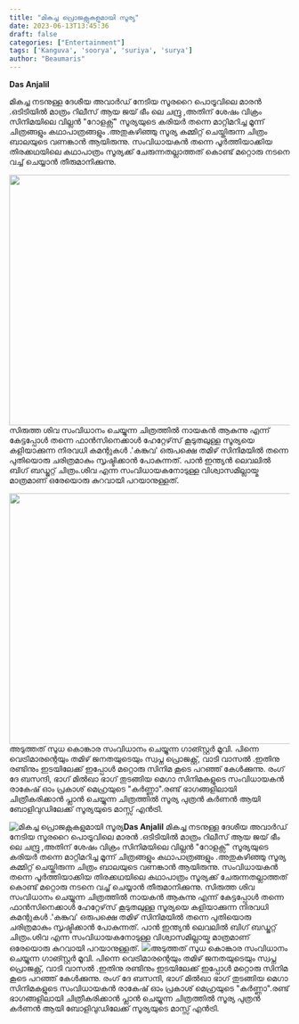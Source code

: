 ```yaml
---
title: "മികച്ച പ്രൊജക്റ്റുകളുമായി സൂര്യ"
date: 2023-06-13T13:45:36
draft: false
categories: ["Entertainment"]
tags: ['Kanguva', 'soorya', 'suriya', 'surya']
author: "Beaumaris"
---
```


<strong>Das Anjalil</strong>

മികച്ച നടനുള്ള ദേശീയ അവാർഡ് നേടിയ സൂരറൈ പൊട്രൂവിലെ മാരൻ .ഒടിടിയിൽ മാത്രം റിലീസ് ആയ ജയ് ഭീം ലെ ചന്ദ്രു ,അതിന് ശേഷം വിക്രം സിനിമയിലെ വില്ലൻ "റോളക്സ്" സൂര്യയുടെ കരിയർ തന്നെ മാറ്റിമറിച്ച മൂന്ന് ചിത്രങ്ങളും കഥാപാത്രങ്ങളും .അതുകഴിഞ്ഞു സൂര്യ കമ്മിറ്റ് ചെയ്തിരുന്ന ചിത്രം ബാലയുടെ വണങ്കാൻ ആയിരുന്നു. സംവിധായകൻ തന്നെ പൂർത്തിയാക്കിയ തിരക്കഥയിലെ കഥാപാത്രം സൂര്യക്ക് ചേരുന്നതല്ലാത്തത് കൊണ്ട് മറ്റൊരു നടനെ വച്ച് ചെയ്യാൻ തീരുമാനിക്കുന്നു.

<a href="https://cdn.boolokam.com/articles/2023/06/qqddqdd.webp"><img class="size-large wp-image-399497 aligncenter" src="https://cdn.boolokam.com/articles/2023/06/qqddqdd-1024x576.webp" alt="" width="800" height="450" /></a>സിരുത്ത ശിവ സംവിധാനം ചെയ്യുന്ന ചിത്രത്തിൽ നായകൻ ആകുന്നു എന്ന് കേട്ടപ്പോൾ തന്നെ ഫാൻസിനെക്കാൾ ഹേറ്റേഴ്‌സ് കൂടുതലുള്ള സൂര്യയെ കളിയാക്കുന്ന നിരവധി കമന്റുകൾ .'കങ്കുവ' ഒരുപക്ഷെ തമിഴ് സിനിമയിൽ തന്നെ പുതിയൊരു ചരിത്രമാകും സൃഷ്ടിക്കാൻ പോകുന്നത്. പാൻ ഇന്ത്യൻ ലെവലിൽ ബിഗ് ബഡ്ജറ്റ് ചിത്രം.ശിവ എന്ന സംവിധായകനോടുള്ള വിശ്വാസമില്ലായ്മ മാത്രമാണ് ഒരേയൊരു കുറവായി പറയാനുള്ളത്.

<a href="https://cdn.boolokam.com/articles/2023/06/sqqqq-1.jpg"><img class="size-large wp-image-399498 aligncenter" src="https://cdn.boolokam.com/articles/2023/06/sqqqq-1-1024x576.jpg" alt="" width="800" height="450" /></a>അടുത്തത് സുധ കൊങ്കാര സംവിധാനം ചെയ്യുന്ന ഗാങ്സ്റ്റർ മൂവി. പിന്നെ വെട്രിമാരന്റെയും തമിഴ് ജനതയുടെയും സ്വപ്ന പ്രൊജക്റ്റ്‌, വാടി വാസൽ .ഇതിനു രണ്ടിനും ഇടയിലേക്ക് ഇപ്പോൾ മറ്റൊരു സിനിമ കൂടെ പറഞ്ഞ് കേൾക്കുന്നു. രംഗ് ദേ ബസന്ദി, ഭാഗ് മിൽഖാ ഭാഗ് തുടങ്ങിയ മെഗാ സിനിമകളുടെ സംവിധായകൻ രാകേഷ് ഓം പ്രകാശ് മെഹ്രയുടെ "കർണ്ണാ".രണ്ട് ഭാഗങ്ങളിലായി ചിത്രീകരിക്കാൻ പ്ലാൻ ചെയ്യുന്ന ചിത്രത്തിൽ സൂര്യ പുത്രൻ കർണൻ ആയി ബോളിവുഡിലേക്ക് സൂര്യയുടെ മാസ്സ് എൻട്രി.


![മികച്ച പ്രൊജക്റ്റുകളുമായി സൂര്യ](https://cdn.boolokam.com/articles/2023/06/qqddqdd-1024x576.webp)**Das Anjalil** മികച്ച നടനുള്ള ദേശീയ അവാർഡ് നേടിയ സൂരറൈ പൊട്രൂവിലെ മാരൻ .ഒടിടിയിൽ മാത്രം റിലീസ് ആയ ജയ് ഭീം ലെ ചന്ദ്രു ,അതിന് ശേഷം വിക്രം സിനിമയിലെ വില്ലൻ "റോളക്സ്" സൂര്യയുടെ കരിയർ തന്നെ മാറ്റിമറിച്ച മൂന്ന് ചിത്രങ്ങളും കഥാപാത്രങ്ങളും .അതുകഴിഞ്ഞു സൂര്യ കമ്മിറ്റ് ചെയ്തിരുന്ന ചിത്രം ബാലയുടെ വണങ്കാൻ ആയിരുന്നു. സംവിധായകൻ തന്നെ പൂർത്തിയാക്കിയ തിരക്കഥയിലെ കഥാപാത്രം സൂര്യക്ക് ചേരുന്നതല്ലാത്തത് കൊണ്ട് മറ്റൊരു നടനെ വച്ച് ചെയ്യാൻ തീരുമാനിക്കുന്നു. [](https://cdn.boolokam.com/articles/2023/06/qqddqdd.webp)സിരുത്ത ശിവ സംവിധാനം ചെയ്യുന്ന ചിത്രത്തിൽ നായകൻ ആകുന്നു എന്ന് കേട്ടപ്പോൾ തന്നെ ഫാൻസിനെക്കാൾ ഹേറ്റേഴ്‌സ് കൂടുതലുള്ള സൂര്യയെ കളിയാക്കുന്ന നിരവധി കമന്റുകൾ .'കങ്കുവ' ഒരുപക്ഷെ തമിഴ് സിനിമയിൽ തന്നെ പുതിയൊരു ചരിത്രമാകും സൃഷ്ടിക്കാൻ പോകുന്നത്. പാൻ ഇന്ത്യൻ ലെവലിൽ ബിഗ് ബഡ്ജറ്റ് ചിത്രം.ശിവ എന്ന സംവിധായകനോടുള്ള വിശ്വാസമില്ലായ്മ മാത്രമാണ് ഒരേയൊരു കുറവായി പറയാനുള്ളത്. [![](https://cdn.boolokam.com/articles/2023/06/sqqqq-1-1024x576.jpg)](https://cdn.boolokam.com/articles/2023/06/sqqqq-1.jpg)അടുത്തത് സുധ കൊങ്കാര സംവിധാനം ചെയ്യുന്ന ഗാങ്സ്റ്റർ മൂവി. പിന്നെ വെട്രിമാരന്റെയും തമിഴ് ജനതയുടെയും സ്വപ്ന പ്രൊജക്റ്റ്‌, വാടി വാസൽ .ഇതിനു രണ്ടിനും ഇടയിലേക്ക് ഇപ്പോൾ മറ്റൊരു സിനിമ കൂടെ പറഞ്ഞ് കേൾക്കുന്നു. രംഗ് ദേ ബസന്ദി, ഭാഗ് മിൽഖാ ഭാഗ് തുടങ്ങിയ മെഗാ സിനിമകളുടെ സംവിധായകൻ രാകേഷ് ഓം പ്രകാശ് മെഹ്രയുടെ "കർണ്ണാ".രണ്ട് ഭാഗങ്ങളിലായി ചിത്രീകരിക്കാൻ പ്ലാൻ ചെയ്യുന്ന ചിത്രത്തിൽ സൂര്യ പുത്രൻ കർണൻ ആയി ബോളിവുഡിലേക്ക് സൂര്യയുടെ മാസ്സ് എൻട്രി.
